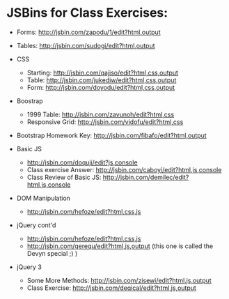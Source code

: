 # JSBins for Class Exercises:

* Forms: http://jsbin.com/zapodu/1/edit?html,output
* Tables: http://jsbin.com/sudogi/edit?html,output
* CSS
    * Starting: http://jsbin.com/qajiso/edit?html,css,output
    * Table: http://jsbin.com/jukediw/edit?html,css,output
    * Form: http://jsbin.com/doyodu/edit?html,css,output
* Boostrap
    * 1999 Table: http://jsbin.com/zavunoh/edit?html,css
    * Responsive Grid: http://jsbin.com/vidofu/edit?html,css

* Bootstrap Homework Key: http://jsbin.com/fibafo/edit?html,output


* Basic JS
    * http://jsbin.com/doquji/edit?js,console
    * Class exercise Answer: http://jsbin.com/caboyi/edit?html,js,console
    * Class Review of Basic JS:  http://jsbin.com/demilec/edit?html,js,console

* DOM Manipulation
    * http://jsbin.com/hefoze/edit?html,css,js

* jQuery cont'd
    * http://jsbin.com/hefoze/edit?html,css,js
    * http://jsbin.com/qerequ/edit?html,js,output (this one is called the Devyn 
    special ;) )

* jQuery 3
    * Some More Methods: http://jsbin.com/zisewi/edit?html,js,output
    * Class Exercise: http://jsbin.com/deqical/edit?html,js,output

